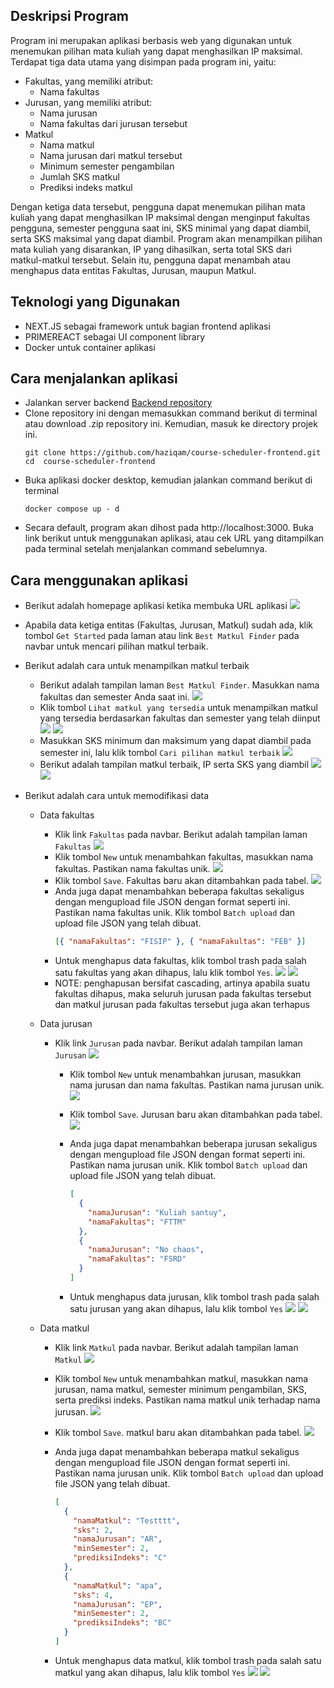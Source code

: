 ## Deskripsi Program

Program ini merupakan aplikasi berbasis web yang digunakan untuk menemukan pilihan mata kuliah yang dapat menghasilkan IP maksimal. Terdapat tiga data utama yang disimpan pada program ini, yaitu:

- Fakultas, yang memiliki atribut:
  - Nama fakultas
- Jurusan, yang memiliki atribut:
  - Nama jurusan
  - Nama fakultas dari jurusan tersebut
- Matkul
  - Nama matkul
  - Nama jurusan dari matkul tersebut
  - Minimum semester pengambilan
  - Jumlah SKS matkul
  - Prediksi indeks matkul

Dengan ketiga data tersebut, pengguna dapat menemukan pilihan mata kuliah yang dapat menghasilkan IP maksimal dengan menginput fakultas pengguna, semester pengguna saat ini, SKS minimal yang dapat diambil, serta SKS maksimal yang dapat diambil. Program akan menampilkan pilihan mata kuliah yang disarankan, IP yang dihasilkan, serta total SKS dari matkul-matkul tersebut. Selain itu, pengguna dapat menambah atau menghapus data entitas Fakultas, Jurusan, maupun Matkul.

## Teknologi yang Digunakan

- NEXT.JS sebagai framework untuk bagian frontend aplikasi
- PRIMEREACT sebagai UI component library
- Docker untuk container aplikasi

## Cara menjalankan aplikasi

- Jalankan server backend [Backend repository](https://github.com/haziqam/course-scheduler-backend)
- Clone repository ini dengan memasukkan command berikut di terminal atau download .zip repository ini. Kemudian, masuk ke directory projek ini.
  ```
  git clone https://github.com/haziqam/course-scheduler-frontend.git
  cd  course-scheduler-frontend
  ```
- Buka aplikasi docker desktop, kemudian jalankan command berikut di terminal
  ```
  docker compose up - d
  ```
- Secara default, program akan dihost pada http://localhost:3000. Buka link berikut untuk menggunakan aplikasi, atau cek URL yang ditampilkan pada terminal setelah menjalankan command sebelumnya.

## Cara menggunakan aplikasi

- Berikut adalah homepage aplikasi ketika membuka URL aplikasi
  <img src='./images/1.png'>

- Apabila data ketiga entitas (Fakultas, Jurusan, Matkul) sudah ada, klik tombol `Get Started` pada laman atau link `Best Matkul Finder` pada navbar untuk mencari pilihan matkul terbaik.
- Berikut adalah cara untuk menampilkan matkul terbaik
  - Berikut adalah tampilan laman `Best Matkul Finder`. Masukkan nama fakultas dan semester Anda saat ini.
    <img src='./images/17.png'>
  - Klik tombol `Lihat matkul yang tersedia` untuk menampilkan matkul yang tersedia berdasarkan fakultas dan semester yang telah diinput
    <img src='./images/18.png'>
    <img src='./images/19.png'>
  - Masukkan SKS minimum dan maksimum yang dapat diambil pada semester ini, lalu klik tombol `Cari pilihan matkul terbaik`
    <img src='./images/20.png'>
  - Berikut adalah tampilan matkul terbaik, IP serta SKS yang diambil
    <img src='./images/21.png'>
    <img src='./images/22.png'>
- Berikut adalah cara untuk memodifikasi data

  - Data fakultas
    - Klik link `Fakultas` pada navbar. Berikut adalah tampilan laman `Fakultas`
      <img src='./images/2.png'>
    - Klik tombol `New` untuk menambahkan fakultas, masukkan nama fakultas. Pastikan nama fakultas unik.
      <img src='./images/3.png'>
    - Klik tombol `Save`. Fakultas baru akan ditambahkan pada tabel.
      <img src='./images/4.png'>
    - Anda juga dapat menambahkan beberapa fakultas sekaligus dengan mengupload file JSON dengan format seperti ini. Pastikan nama fakultas unik. Klik tombol `Batch upload` dan upload file JSON yang telah dibuat.
      ```json
      [{ "namaFakultas": "FISIP" }, { "namaFakultas": "FEB" }]
      ```
    - Untuk menghapus data fakultas, klik tombol trash pada salah satu fakultas yang akan dihapus, lalu klik tombol `Yes`.
      <img src='./images/5.png'>
      <img src='./images/6.png'>
    - NOTE: penghapusan bersifat cascading, artinya apabila suatu fakultas dihapus, maka seluruh jurusan pada fakultas tersebut dan matkul jurusan pada fakultas tersebut juga akan terhapus
  - Data jurusan

    - Klik link `Jurusan` pada navbar. Berikut adalah tampilan laman `Jurusan`
      <img src='./images/7.png'>

      - Klik tombol `New` untuk menambahkan jurusan, masukkan nama jurusan dan nama fakultas. Pastikan nama jurusan unik.
        <img src='./images/8.png'>
      - Klik tombol `Save`. Jurusan baru akan ditambahkan pada tabel.
        <img src='./images/9.png'>
      - Anda juga dapat menambahkan beberapa jurusan sekaligus dengan mengupload file JSON dengan format seperti ini. Pastikan nama jurusan unik. Klik tombol `Batch upload` dan upload file JSON yang telah dibuat.

        ```json
        [
          {
            "namaJurusan": "Kuliah santuy",
            "namaFakultas": "FTTM"
          },
          {
            "namaJurusan": "No chaos",
            "namaFakultas": "FSRD"
          }
        ]
        ```

      - Untuk menghapus data jurusan, klik tombol trash pada salah satu jurusan yang akan dihapus, lalu klik tombol `Yes`
        <img src='./images/10.png'>
        <img src='./images/11.png'>

  - Data matkul

    - Klik link `Matkul` pada navbar. Berikut adalah tampilan laman `Matkul`
      <img src='./images/12.png'>

    - Klik tombol `New` untuk menambahkan matkul, masukkan nama jurusan, nama matkul, semester minimum pengambilan, SKS, serta prediksi indeks. Pastikan nama matkul unik terhadap nama jurusan.
      <img src='./images/13.png'>
    - Klik tombol `Save`. matkul baru akan ditambahkan pada tabel.
      <img src='./images/14.png'>
    - Anda juga dapat menambahkan beberapa matkul sekaligus dengan mengupload file JSON dengan format seperti ini. Pastikan nama jurusan unik. Klik tombol `Batch upload` dan upload file JSON yang telah dibuat.

      ```json
      [
        {
          "namaMatkul": "Testttt",
          "sks": 2,
          "namaJurusan": "AR",
          "minSemester": 2,
          "prediksiIndeks": "C"
        },
        {
          "namaMatkul": "apa",
          "sks": 4,
          "namaJurusan": "EP",
          "minSemester": 2,
          "prediksiIndeks": "BC"
        }
      ]
      ```

    - Untuk menghapus data matkul, klik tombol trash pada salah satu matkul yang akan dihapus, lalu klik tombol `Yes`
      <img src='./images/15.png'>
      <img src='./images/16.png'>
